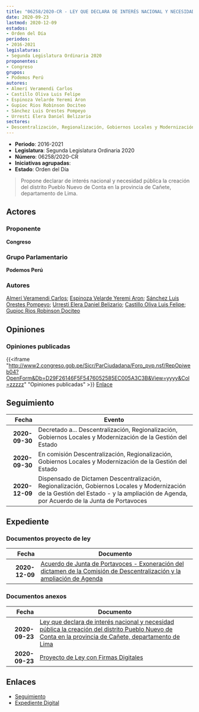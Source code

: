```yaml
---
title: "06258/2020-CR - LEY QUE DECLARA DE INTERÉS NACIONAL Y NECESIDAD PÚBLICA LA CREACIÓN DEL DISTRITO PUEBLO NUEVO DE CONTA EN LA PROVINCIA DE CAÑETE, DEPARTAMENTO DE LIMA"
date: 2020-09-23
lastmod: 2020-12-09
estados:
- Orden del Día
periodos:
- 2016-2021
legislaturas:
- Segunda Legislatura Ordinaria 2020
proponentes:
- Congreso
grupos:
- Podemos Perú
autores:
- Almerí Veramendi Carlos
- Castillo Oliva Luis Felipe
- Espinoza Velarde Yeremi Aron
- Gupioc Rios Robinson Dociteo
- Sánchez Luis Orestes Pompeyo
- Urresti Elera Daniel Belizario
sectores:
- Descentralización, Regionalización, Gobiernos Locales y Modernización de la Gestión del Estado
---
```

- **Periodo**: 2016-2021
- **Legislatura**: Segunda Legislatura Ordinaria 2020
- **Número**: 06258/2020-CR
- **Iniciativas agrupadas**: 
- **Estado**: Orden del Día

> Propone declarar de interés nacional y necesidad pública la creación del distrito Pueblo Nuevo de Conta en la provincia de Cañete, departamento de Lima.


## Actores

### Proponente

**Congreso**

### Grupo Parlamentario

**Podemos Perú**

### Autores

[Almerí Veramendi Carlos](mailto:mailto:calmeri@congreso.gob.pe); [Espinoza Velarde Yeremi Aron](mailto:mailto:yespinoza@congreso.gob.pe); [Sánchez Luis Orestes Pompeyo](mailto:mailto:osanchez@congreso.gob.pe); [Urresti Elera Daniel Belizario](mailto:mailto:durresti@congreso.gob.pe); [Castillo Oliva Luis Felipe](mailto:mailto:lcastilloo@congreso.gob.pe); [Gupioc Rios Robinson Dociteo](mailto:mailto:rgupioc@congreso.gob.pe)

## Opiniones

### Opiniones publicadas

{{<iframe "http://www2.congreso.gob.pe/Sicr/ParCiudadana/Foro_pvp.nsf/RepOpiweb04?OpenForm&Db=D29F26146F5F5476052585EC005A3C3B&View=yyyy&Col=zzzzz" "Opiniones publicadas" >}}
[Enlace](http://www2.congreso.gob.pe/Sicr/ParCiudadana/Foro_pvp.nsf/RepOpiweb04?OpenForm&Db=D29F26146F5F5476052585EC005A3C3B&View=yyyy&Col=zzzzz)


## Seguimiento

| Fecha | Evento |
|------:|--------|
| **2020-09-30** | Decretado a... Descentralización, Regionalización, Gobiernos Locales y Modernización de la Gestión del Estado |
| **2020-09-30** | En comisión Descentralización, Regionalización, Gobiernos Locales y Modernización de la Gestión del Estado |
| **2020-12-09** | Dispensado de Dictamen Descentralización, Regionalización, Gobiernos Locales y Modernización de la Gestión del Estado - y la ampliación de Agenda, por Acuerdo de la Junta de Portavoces |

## Expediente

### Documentos proyecto de ley

| Fecha | Documento |
|------:|-----------|
| **2020-12-09** | [Acuerdo de Junta de Portavoces - Exoneración del dictamen de la Comisión de Descentralización y la ampliación de Agenda](http://www.leyes.congreso.gob.pe/Documentos/2016_2021/Acuerdos/Junta_Portavoces/AJP06258-20201209.pdf) |

### Documentos anexos

| Fecha | Documento |
|------:|-----------|
| **2020-09-23** | [Ley que declara de interés nacional y necesidad pública la creación del distrito Pueblo Nuevo de Conta en la provincia de Cañete, departamento de Lima](http://www.leyes.congreso.gob.pe/Documentos/2016_2021/Proyectos_de_Ley_y_de_Resoluciones_Legislativas/PL06258-20200923.pdf) |
| **2020-09-23** | [Proyecto de Ley con Firmas Digitales](http://www.leyes.congreso.gob.pe/Documentos/2016_2021/Proyectos_de_Ley_y_de_Resoluciones_Legislativas/Proyectos_Firmas_digitales/PL06258.pdf) |

## Enlaces

- [Seguimiento](http://www2.congreso.gob.pe/Sicr/TraDocEstProc/CLProLey2016.nsf/f7fff46988ca05b1052578e100829cc7/cb693ddd35b1d8de052585ec006e91f3?OpenDocument)
- [Expediente Digital](http://www2.congreso.gob.pe/Sicr/TraDocEstProc/Expvirt_2011.nsf/visbusqptramdoc1621/06258?opendocument)

